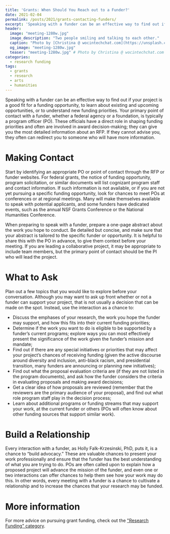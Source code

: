 ```yaml
---
title: 'Grants: When Should You Reach out to a Funder?'
date: 2021-02-04
permalink: /posts/2021/grants-contacting-funders/
excerpt: 'Speaking with a funder can be an effective way to find out if your project is a good fit for a funding opportunity, or to learn about upcoming opportunities or new funding areas. This post offers pointers for how to initiate a conversation with a funder.'
header:
  image: "meeting-1280w.jpg"
  image_description: "Two people smiling and talking to each other."
  caption: "Photo by [Christina @ wocintechchat.com](https://unsplash.com/@wocintechchat?utm_source=unsplash&amp;utm_medium=referral&amp;utm_content=creditCopyText) on Unsplash"
  og_image: "meeting-1280w.jpg"
  teaser: "meeting-1280w.jpg" # Photo by Christina @ wocintechchat.com at unsplash
categories:
  - research funding
tags:
  - grants
  - research
  - arts
  - humanities
---
```


Speaking with a funder can be an effective way to find out if your project is a good fit for a funding opportunity, to learn about existing and upcoming opportunities, or to understand new funding priorities. Your primary point of contact with a funder, whether a federal agency or a foundation, is typically a program officer (PO). These officials have a direct role in shaping funding priorities and often are involved in award decision-making; they can give you the most detailed information about an RFP. If they cannot advise you, they often can redirect you to someone who will have more information.

# Making Contact

Start by identifying an appropriate PO or point of contact through the RFP or funder websites. For federal grants, the notice of funding opportunity, program solicitation, or similar documents will list cognizant program staff and contact information. If such information is not available, or if you are not yet pursuing a specific funding opportunity, look for chances to meet POs at conferences or at regional meetings. Many will make themselves available to speak with potential applicants, and some funders have dedicated events, such as the annual NSF Grants Conference or the National Humanities Conference.

When preparing to speak with a funder, prepare a one-page abstract about the work you hope to conduct. Be detailed but concise, and make sure that your abstract is tailored to the specific funder or opportunity. It is helpful to share this with the PO in advance, to give them context before your meeting. If you are leading a collaborative project, it may be appropriate to include team members, but the primary point of contact should be the PI who will lead the project.

# What to Ask
Plan out a few topics that you would like to explore before your conversation. Although you may want to ask up front whether or not a funder can support your project, that is not usually a decision that can be made on the spot. Instead, use the interaction as a chance to:

* Discuss the emphases of your research, the work you hope the funder may support, and how this fits into their current funding priorities;
* Determine if the work you want to do is eligible to be supported by a funder’s current programs; explore ways you can most effectively present the significance of the work given the funder’s mission and mandate;
* Find out if there are any special initiatives or priorities that may affect your project’s chances of receiving funding (given the active discourse around diversity and inclusion, anti-black racism, and presidential transition, many funders are announcing or planning new initiatives);
* Find out what the proposal evaluation criteria are (if they are not listed in the program documents), and ask how the funder considers the criteria in evaluating proposals and making award decisions;
* Get a clear idea of how proposals are reviewed (remember that the reviewers are the primary audience of your proposal), and find out what role program staff play in the decision process;
* Learn about additional programs or funding streams that may support your work, at the current funder or others (POs will often know about other funding sources that support similar work).

# Build a Relationship

Every interaction with a funder, as Holly Falk-Krzesinski, PhD, puts it, is a chance to “build advocacy.” These are valuable chances to present your work professionally and ensure that the funder has the best understanding of what you are trying to do. POs are often called upon to explain how a proposed project will advance the mission of the funder, and even one or two interactions can offer chances to help them see how your work may do this. In other words, every meeting with a funder is a chance to cultivate a relationship and to increase the chances that your research may be funded.

# More information

For more advice on pursuing grant funding, check out the ["Research Funding" category](/categories/#research-funding).